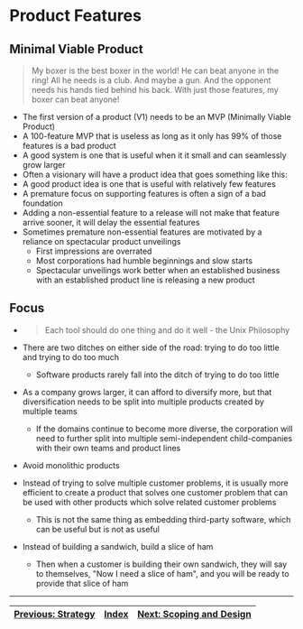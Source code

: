 # Product Features

## Minimal Viable Product

>  My boxer is the best boxer in the world!  He can beat anyone in the ring!  All he needs is a club.  And maybe a gun.  And the opponent needs his hands tied behind his back.  With just those features, my boxer can beat anyone!

* The first version of a product (V1) needs to be an MVP (Minimally Viable Product)
* A 100-feature MVP that is useless as long as it only has 99% of those features is a bad product
* A good system is one that is useful when it it small and can seamlessly grow larger
* Often a visionary will have a product idea that goes something like this:
* A good product idea is one that is useful with relatively few features
* A premature focus on supporting features is often a sign of a bad foundation
* Adding a non-essential feature to a release will not make that feature arrive sooner, it will delay the essential features
* Sometimes premature non-essential features are motivated by a reliance on spectacular product unveilings
  * First impressions are overrated
  * Most corporations had humble beginnings and slow starts
  * Spectacular unveilings work better when an established business with an established product line is releasing a new product

## Focus

* > Each tool should do one thing and do it well - the Unix Philosophy

* There are two ditches on either side of the road: trying to do too little and trying to do too much
  * Software products rarely fall into the ditch of trying to do too little
* As a company grows larger, it can afford to diversify more, but that diversification needs to be split into multiple products created by multiple teams
  * If the domains continue to become more diverse, the corporation will need to further split into multiple semi-independent child-companies with their own teams and product lines
* Avoid monolithic products
* Instead of trying to solve multiple customer problems, it is usually more efficient to create a product that solves one customer problem that can be used with other products which solve related customer problems
  * This is not the same thing as embedding third-party software, which can be useful but is not as useful
* Instead of building a sandwich, build a slice of ham
  * Then when a customer is building their own sandwich, they will say to themselves, "Now I need a slice of ham", and you will be ready to provide that slice of ham

---

| [Previous: Strategy](../strategy.md) | [Index](./index.md) | [Next: Scoping and Design](./scoping-and-design.md) |
|:------------------------------------:|:-------------------:|:---------------------------------------------------:|
